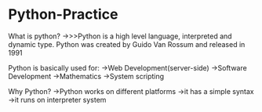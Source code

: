 # Python-Practice

What is python?
->>>Python is a high level language, interpreted and dynamic type.
Python was created by Guido Van Rossum and released in 1991

Python is basically used for:
 ->Web Development(server-side)
 ->Software Development
 ->Mathematics
 ->System scripting
 
Why Python?
 ->Python works on different platforms
  ->it has a simple syntax
   ->it runs on interpreter system
   
